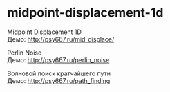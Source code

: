 # midpoint-displacement-1d
Midpoint Displacement 1D</br>
Демо: http://psy667.ru/mid_displace/

Perlin Noise</br>
Демо: http://psy667.ru/perlin_noise

Волновой поиск кратчайшего пути</br>
Демо: http://psy667.ru/path_finding
